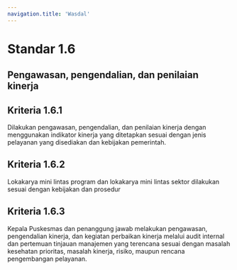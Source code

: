 ```yaml
---
navigation.title: 'Wasdal'
---
```


# Standar 1.6 
## Pengawasan, pengendalian, dan penilaian kinerja 
## Kriteria 1.6.1 
Dilakukan pengawasan, pengendalian, dan penilaian kinerja dengan menggunakan indikator kinerja yang ditetapkan sesuai dengan jenis pelayanan yang disediakan dan kebijakan pemerintah. 
## Kriteria 1.6.2 
Lokakarya mini lintas program dan lokakarya mini lintas sektor dilakukan sesuai dengan kebijakan dan prosedur 
## Kriteria 1.6.3 
Kepala Puskesmas dan penanggung jawab melakukan pengawasan, pengendalian kinerja, dan kegiatan perbaikan kinerja melalui audit internal dan pertemuan tinjauan manajemen yang terencana sesuai dengan masalah kesehatan prioritas, masalah kinerja, risiko, maupun rencana pengembangan pelayanan. 
